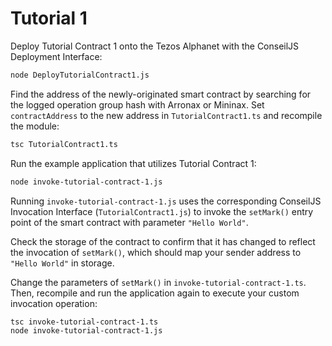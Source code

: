 # Tutorial 1
Deploy Tutorial Contract 1 onto the Tezos Alphanet with the ConseilJS Deployment Interface:
```bash
node DeployTutorialContract1.js
```

Find the address of the newly-originated smart contract by searching for the logged operation group hash with Arronax or Mininax. Set `contractAddress` to the new address in `TutorialContract1.ts` and recompile the module:
```bash
tsc TutorialContract1.ts
```

Run the example application that utilizes Tutorial Contract 1:
```bash
node invoke-tutorial-contract-1.js
```

Running `invoke-tutorial-contract-1.js` uses the corresponding ConseilJS Invocation Interface (`TutorialContract1.js`) to invoke the `setMark()` entry point of the smart contract with parameter `"Hello World"`.

Check the storage of the contract to confirm that it has changed to reflect the invocation of `setMark()`, which should map your sender address to `"Hello World"` in storage.

Change the parameters of `setMark()` in `invoke-tutorial-contract-1.ts`. Then, recompile and run the application again to execute your custom invocation operation:
```bash
tsc invoke-tutorial-contract-1.ts
node invoke-tutorial-contract-1.js
```